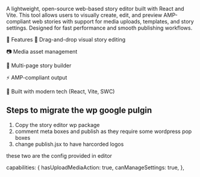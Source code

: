 A lightweight, open-source web-based story editor built with React and Vite. This tool allows users to visually create, edit, and preview AMP-compliant web stories with support for media uploads, templates, and story settings. Designed for fast performance and smooth publishing workflows.

🔧 Features
🎨 Drag-and-drop visual story editing

📷 Media asset management

📄 Multi-page story builder

⚡ AMP-compliant output

🧩 Built with modern tech (React, Vite, SWC)

## Steps to migrate the wp google pulgin
1. Copy the story editor wp package
2. comment meta boxes and publish as they require some wordpress pop boxes
3. change publish.jsx to have harcorded logos


these two are the config provided in editor

capabilities: {
hasUploadMediaAction: true,
canManageSettings: true,
},
